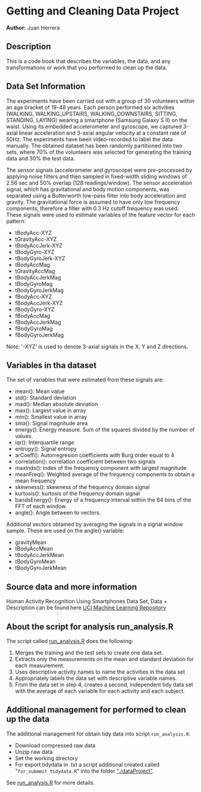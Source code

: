 Getting and Cleaning Data Project
================

**Author:** Juan Herrera

Description
-----------

This is a code book that describes the variables, the data, and any transformations or work that you performed to clean up the data.

Data Set Information
--------------------

The experiments have been carried out with a group of 30 volunteers within an age bracket of 19-48 years. Each person performed six activities (WALKING, WALKING\_UPSTAIRS, WALKING\_DOWNSTAIRS, SITTING, STANDING, LAYING) wearing a smartphone (Samsung Galaxy S II) on the waist. Using its embedded accelerometer and gyroscope, we captured 3-axial linear acceleration and 3-axial angular velocity at a constant rate of 50Hz. The experiments have been video-recorded to label the data manually. The obtained dataset has been randomly partitioned into two sets, where 70% of the volunteers was selected for generating the training data and 30% the test data.

The sensor signals (accelerometer and gyroscope) were pre-processed by applying noise filters and then sampled in fixed-width sliding windows of 2.56 sec and 50% overlap (128 readings/window). The sensor acceleration signal, which has gravitational and body motion components, was separated using a Butterworth low-pass filter into body acceleration and gravity. The gravitational force is assumed to have only low frequency components, therefore a filter with 0.3 Hz cutoff frequency was used. These signals were used to estimate variables of the feature vector for each pattern:

-   tBodyAcc-XYZ
-   tGravityAcc-XYZ
-   tBodyAccJerk-XYZ
-   tBodyGyro-XYZ
-   tBodyGyroJerk-XYZ
-   tBodyAccMag
-   tGravityAccMag
-   tBodyAccJerkMag
-   tBodyGyroMag
-   tBodyGyroJerkMag
-   fBodyAcc-XYZ
-   fBodyAccJerk-XYZ
-   fBodyGyro-XYZ
-   fBodyAccMag
-   fBodyAccJerkMag
-   fBodyGyroMag
-   fBodyGyroJerkMag

Note: '-XYZ' is used to denote 3-axial signals in the X, Y and Z directions.

Variables in tha dataset
------------------------

The set of variables that were estimated from these signals are:

-   mean(): Mean value
-   std(): Standard deviation
-   mad(): Median absolute deviation
-   max(): Largest value in array
-   min(): Smallest value in array
-   sma(): Signal magnitude area
-   energy(): Energy measure. Sum of the squares divided by the number of values.
-   iqr(): Interquartile range
-   entropy(): Signal entropy
-   arCoeff(): Autorregresion coefficients with Burg order equal to 4
-   correlation(): correlation coefficient between two signals
-   maxInds(): index of the frequency component with largest magnitude
-   meanFreq(): Weighted average of the frequency components to obtain a mean frequency
-   skewness(): skewness of the frequency domain signal
-   kurtosis(): kurtosis of the frequency domain signal
-   bandsEnergy(): Energy of a frequency interval within the 64 bins of the FFT of each window.
-   angle(): Angle between to vectors.

Additional vectors obtained by averaging the signals in a signal window sample. These are used on the angle() variable:

-   gravityMean
-   tBodyAccMean
-   tBodyAccJerkMean
-   tBodyGyroMean
-   tBodyGyroJerkMean

Source data and more information
--------------------------------

Human Activity Recognition Using Smartphones Data Set, Data + Description can be found here [UCI Machine Learning Repository](http://archive.ics.uci.edu/ml/datasets/Human+Activity+Recognition+Using+Smartphones)

About the script for analysis run\_analysis.R
---------------------------------------------

The script called [run\_analysis.R](https://github.com/juanhercel/Getting-and-Cleaning-Data-Project/blob/master/run_analysis.R) does the following:

1.  Merges the training and the test sets to create one data set.
2.  Extracts only the measurements on the mean and standard deviation for each measurement.
3.  Uses descriptive activity names to name the activities in the data set
4.  Appropriately labels the data set with descriptive variable names.
5.  From the data set in step 4, creates a second, independent tidy data set with the average of each variable for each activity and each subject.

Additional management for performed to clean up the data
--------------------------------------------------------

The additional management for obtain tidy data into script `run_analysis.R`:

-   Download compressed raw data
-   Unzip raw data
-   Set the working directory
-   For export tidydata in .txt a script additional created called "`for_submmit_tidydata.R`" into the folder ["./dataProject"](https://github.com/juanhercel/Getting-and-Cleaning-Data-Project/tree/master/dataProject).

See [run\_analysis.R](https://github.com/juanhercel/Getting-and-Cleaning-Data-Project/blob/master/run_analysis.R) for more details.
